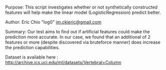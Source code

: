 ﻿Purpose: This script investigates whether or not synthetically constructed features will help make the linear model (LogisticRegression) predict better.

Author: Eric Chio "log0" <im.ckieric@gmail.com>

Summary: Our test aims to find out if artificial features could make the prediction more accurate. In our case, we found that an additional of 2 features or more (despite discovered via bruteforce manner) does increase the prediction capabilities.

Dataset is available here : http://archive.ics.uci.edu/ml/datasets/Vertebral+Column